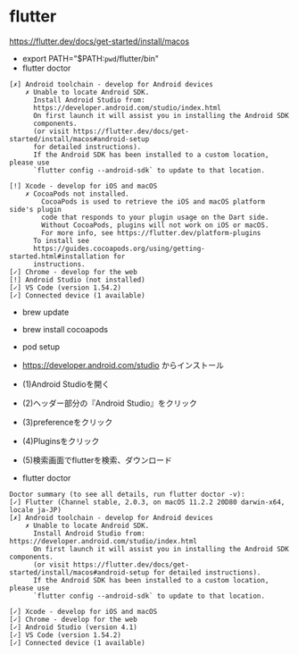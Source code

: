 # flutter

https://flutter.dev/docs/get-started/install/macos
-  export PATH="$PATH:`pwd`/flutter/bin"
-  flutter doctor

```
[✗] Android toolchain - develop for Android devices
    ✗ Unable to locate Android SDK.
      Install Android Studio from:
      https://developer.android.com/studio/index.html
      On first launch it will assist you in installing the Android SDK
      components.
      (or visit https://flutter.dev/docs/get-started/install/macos#android-setup
      for detailed instructions).
      If the Android SDK has been installed to a custom location, please use
      `flutter config --android-sdk` to update to that location.

[!] Xcode - develop for iOS and macOS
    ✗ CocoaPods not installed.
        CocoaPods is used to retrieve the iOS and macOS platform side's plugin
        code that responds to your plugin usage on the Dart side.
        Without CocoaPods, plugins will not work on iOS or macOS.
        For more info, see https://flutter.dev/platform-plugins
      To install see
      https://guides.cocoapods.org/using/getting-started.html#installation for
      instructions.
[✓] Chrome - develop for the web
[!] Android Studio (not installed)
[✓] VS Code (version 1.54.2)
[✓] Connected device (1 available)
```
- brew update
- brew install cocoapods
- pod setup

- https://developer.android.com/studio からインストール
- (1)Android Studioを開く
- (2)ヘッダー部分の『Android Studio』をクリック
- (3)preferenceをクリック
- (4)Pluginsをクリック
- (5)検索画面でflutterを検索、ダウンロード

-  flutter doctor
```
Doctor summary (to see all details, run flutter doctor -v):
[✓] Flutter (Channel stable, 2.0.3, on macOS 11.2.2 20D80 darwin-x64, locale ja-JP)
[✗] Android toolchain - develop for Android devices
    ✗ Unable to locate Android SDK.
      Install Android Studio from: https://developer.android.com/studio/index.html
      On first launch it will assist you in installing the Android SDK components.
      (or visit https://flutter.dev/docs/get-started/install/macos#android-setup for detailed instructions).
      If the Android SDK has been installed to a custom location, please use
      `flutter config --android-sdk` to update to that location.

[✓] Xcode - develop for iOS and macOS
[✓] Chrome - develop for the web
[✓] Android Studio (version 4.1)
[✓] VS Code (version 1.54.2)
[✓] Connected device (1 available)
```

